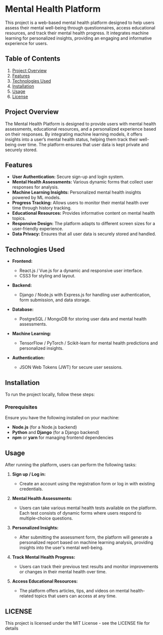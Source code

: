 # Mental Health Platform

This project is a web-based mental health platform designed to help users assess their mental well-being through questionnaires, access educational resources, and track their mental health progress. It integrates machine learning for personalized insights, providing an engaging and informative experience for users.

## Table of Contents

1. [Project Overview](#project-overview)
2. [Features](#features)
3. [Technologies Used](#technologies-used)
4. [Installation](#installation)
5. [Usage](#usage)
6. [License](#license)

## Project Overview

The Mental Health Platform is designed to provide users with mental health assessments, educational resources, and a personalized experience based on their responses. By integrating machine learning models, it offers insights into a user’s mental health status, helping them track their well-being over time. The platform ensures that user data is kept private and securely stored.

## Features

- **User Authentication:** Secure sign-up and login system.
- **Mental Health Assessments:** Various dynamic forms that collect user responses for analysis.
- **Machine Learning Insights:** Personalized mental health insights powered by ML models.
- **Progress Tracking:** Allows users to monitor their mental health over time through history tracking.
- **Educational Resources:** Provides informative content on mental health topics.
- **Responsive Design:** The platform adapts to different screen sizes for a user-friendly experience.
- **Data Privacy:** Ensures that all user data is securely stored and handled.

## Technologies Used

- **Frontend:**
  - React.js / Vue.js for a dynamic and responsive user interface.
  - CSS3 for styling and layout.
  
- **Backend:**
  - Django / Node.js with Express.js for handling user authentication, form submission, and data storage.
  
- **Database:**
  - PostgreSQL / MongoDB for storing user data and mental health assessments.
  
- **Machine Learning:**
  - TensorFlow / PyTorch / Scikit-learn for mental health predictions and personalized insights.
  
- **Authentication:**
  - JSON Web Tokens (JWT) for secure user sessions.

## Installation

To run the project locally, follow these steps:

### Prerequisites

Ensure you have the following installed on your machine:
- **Node.js** (for a Node.js backend)
- **Python** and **Django** (for a Django backend)
- **npm** or **yarn** for managing frontend dependencies


## Usage

After running the platform, users can perform the following tasks:

1. **Sign up / Log in:**
   - Create an account using the registration form or log in with existing credentials.
   
2. **Mental Health Assessments:**
   - Users can take various mental health tests available on the platform. Each test consists of dynamic forms where users respond to multiple-choice questions.
   
3. **Personalized Insights:**
   - After submitting the assessment form, the platform will generate a personalized report based on machine learning analysis, providing insights into the user's mental well-being.
   
4. **Track Mental Health Progress:**
   - Users can track their previous test results and monitor improvements or changes in their mental health over time.
   
5. **Access Educational Resources:**
   - The platform offers articles, tips, and videos on mental health-related topics that users can access at any time.

## LICENSE
This project is licensed under the MIT License - see the LICENSE file for details

